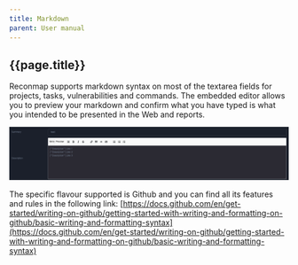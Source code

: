 ```yaml
---
title: Markdown
parent: User manual
---
```


## {{page.title}}

Reconmap supports markdown syntax on most of the textarea fields for projects, tasks, vulnerabilities and commands. The embedded editor allows you to preview your markdown and confirm what you have typed is what you intended to be presented in the Web and reports.

![Markdown preview](/images/screenshots/markdown-support.png)

The specific flavour supported is Github and you can find all its features and rules in the following link:
[https://docs.github.com/en/get-started/writing-on-github/getting-started-with-writing-and-formatting-on-github/basic-writing-and-formatting-syntax](https://docs.github.com/en/get-started/writing-on-github/getting-started-with-writing-and-formatting-on-github/basic-writing-and-formatting-syntax)